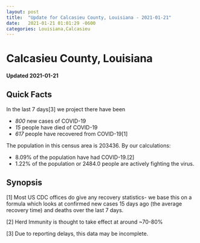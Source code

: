 ```yaml
---
layout: post
title:  "Update for Calcasieu County, Louisiana - 2021-01-21"
date:   2021-01-21 01:01:29 -0600
categories: Louisiana,Calcasieu
---
```


# Calcasieu County, Louisiana
#### Updated 2021-01-21

## Quick Facts

In the last 7 days[3] we project there have been
- *800* new cases of COVID-19
- *15* people have died of COVID-19
- *617* people have recovered from COVID-19[1]

The population in this census area is 203436. By our calculations:
- 8.09% of the population have had COVID-19.[2]
- 1.22% of the population or 2484.0 people are actively fighting the virus.

## Synopsis




[1] Most US CDC offices do give any recovery statistics- we base this on a formula which looks at confirmed new cases
15 days ago (the average recovery time) and deaths over the last 7 days.

[2] Herd Immunity is thought to take effect at around ~70-80%

[3] Due to reporting delays, this data may be incomplete.
 
    